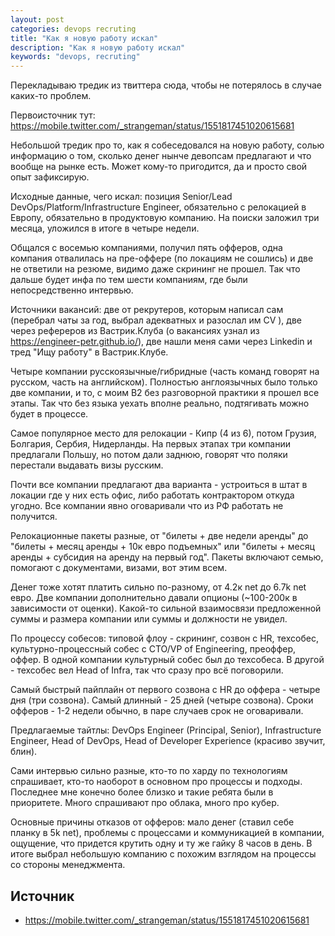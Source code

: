 ```yaml
---
layout: post
categories: devops recruting
title: "Как я новую работу искал"
description: "Как я новую работу искал"
keywords: "devops, recruting"
---
```

Перекладываю тредик из твиттера сюда, чтобы не потерялось в случае каких-то проблем. 

Первоисточник тут: <https://mobile.twitter.com/_strangeman/status/1551817451020615681>

Небольшой тредик про то, как я собеседовался на новую работу, солью информацию о том, сколько денег нынче девопсам предлагают и что вообще на рынке есть. Может кому-то пригодится, да и просто свой опыт зафиксирую.

Исходные данные, чего искал: позиция Senior/Lead DevOps/Platform/Infrastructure Engineer, обязательно с релокацией в Европу, обязательно в продуктовую компанию. На поиски заложил три месяца, уложился в итоге в четыре недели.

Общался с восемью компаниями, получил пять офферов, одна компания отвалилась на пре-оффере (по локациям не сошлись) и две не ответили на резюме, видимо даже скрининг не прошел. Так что дальше будет инфа по тем шести компаниям, где были непосредственно интервью.

Источники вакансий: две от рекрутеров, которым написал сам (перебрал чаты за год, выбрал адекватных и разослал им CV ), две через рефереров из Вастрик.Клуба (о вакансиях узнал из <https://engineer-petr.github.io/>), две нашли меня сами через Linkedin и тред "Ищу работу" в Вастрик.Клубе.

Четыре компании русскоязычные/гибридные (часть команд говорят на русском, часть на английском). Полностью англоязычных было только две компании, и то, с моим B2 без разговорной практики я прошел все этапы. Так что без языка уехать вполне реально, подтягивать можно будет в процессе.

Самое популярное место для релокации - Кипр (4 из 6), потом Грузия, Болгария, Сербия, Нидерланды. На первых этапах три компании предлагали Польшу, но потом дали заднюю, говорят что поляки перестали выдавать визы русским.

Почти все компании предлагают два варианта - устроиться в штат в локации где у них есть офис, либо работать контрактором откуда угодно. Все компании явно оговаривали что из РФ работать не получится.

Релокационные пакеты разные, от "билеты + две недели аренды" до "билеты + месяц аренды + 10к евро подъемных" или "билеты + месяц аренды + субсидия на аренду на первый год". Пакеты включают семью, помогают с документами, визами, вот этим всем.

Денег тоже хотят платить сильно по-разному, от 4.2к net до 6.7k net евро. Две компании дополнительно давали опционы (~100-200к в зависимости от оценки). Какой-то сильной взаимосвязи предложенной суммы и размера компании или суммы и должности не увидел.

По процессу собесов: типовой флоу - скрининг, созвон с HR, техсобес, культурно-процессный собес с CTO/VP of Engineering, преоффер, оффер. В одной компании культурный собес был до техсобеса. В другой - техсобес вел Head of Infra, так что сразу про всё поговорили.

Самый быстрый пайплайн от первого созвона с HR до оффера - четыре дня (три созвона). Самый длинный - 25 дней (четыре созвона). Сроки офферов - 1-2 недели обычно, в паре случаев срок не оговаривали.

Предлагаемые тайтлы: DevOps Engineer (Principal, Senior), Infrastructure Engineer, Head of DevOps, Head of Developer Experience (красиво звучит, блин).

Сами интервью сильно разные, кто-то по харду по технологиям спрашивает, кто-то наоборот в основном про процессы и подходы. Последнее мне конечно более близко и такие ребята были в приоритете. Много спрашивают про облака, много про кубер.

Основные причины отказов от офферов: мало денег (ставил себе планку в 5k net), проблемы с процессами и коммуникацией в компании, ощущение, что придется крутить одну и ту же гайку 8 часов в день. В итоге выбрал небольшую компанию с похожим взглядом на процессы со стороны менеджмента.

## Источник
* <https://mobile.twitter.com/_strangeman/status/1551817451020615681>
